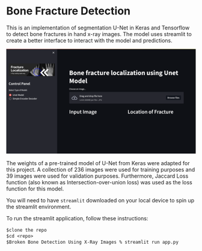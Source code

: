 # Bone Fracture Detection

This is an implementation of segmentation U-Net in Keras and Tensorflow to detect bone fractures in hand x-ray images. The model uses streamlit to create a better interface to interact with the model and predictions. 

![Sample of Interface on Streamlit](assets/sample_of_Interface.png)

The weights of a pre-trained model of U-Net from Keras were adapted for this project. A collection of 236 images were used for training purposes and 39 images were used for validation purposes. Furthermore, Jaccard Loss function (also known as Intersection-over-union loss) was used as the loss function for this model. 

You will need to have `streamlit` downloaded on your local device to spin up the streamlit environment.

To run the streamlit application, follow these instructions: 
```
$clone the repo
$cd <repo>
$Broken Bone Detection Using X-Ray Images % streamlit run app.py 
```
